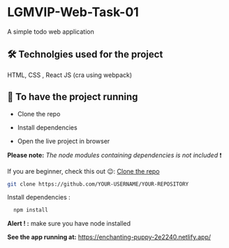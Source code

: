 
# LGMVIP-Web-Task-01

A simple todo web application



## 🛠 Technolgies used for the project
HTML, CSS , React JS (cra using webpack)

## :satellite: To have the project running

- Clone the repo

- Install dependencies

- Open the live project in browser

 **Please note:**  *The node modules containing dependencies is not included*
 :heavy_exclamation_mark:

If you are  beginner, check this out   :wink:: [Clone the repo](https://docs.github.com/en/repositories/creating-and-managing-repositories/cloning-a-repository)

```bash
git clone https://github.com/YOUR-USERNAME/YOUR-REPOSITORY
```


Install dependencies :

```bash
  npm install
```
**Alert ! :** make sure you have node installed

**See the app running at:** https://enchanting-puppy-2e2240.netlify.app/

